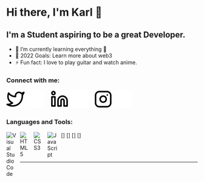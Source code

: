 # Hi there, I'm Karl 👋

## I'm a Student aspiring to be a great Developer.

- 🌱 I’m currently learning everything 🤣
- 🥅 2022 Goals: Learn more about web3
- ⚡ Fun fact: I love to play guitar and watch anime.

### Connect with me:

[![website](./img/twitter-light.svg)](https://twitter.com/codestackr#gh-light-mode-only)
[![website](./img/twitter-dark.svg)](https://twitter.com/KLGE06#gh-dark-mode-only)
&nbsp;&nbsp;
[![website](./img/linkedin-light.svg)](https://www.linkedin.com/in/karl-enteria-81507b221/r#gh-light-mode-only)
[![website](./img/linkedin-dark.svg)](https://www.linkedin.com/in/karl-enteria-81507b221/#gh-dark-mode-only)
&nbsp;&nbsp;
[![website](./img/instagram-light.svg)](https://www.instagram.com/karlenteria/#gh-light-mode-only)
[![website](./img/instagram-dark.svg)](https://www.instagram.com/karlenteria/#gh-dark-mode-only)

### Languages and Tools:

[<img align="left" alt="Visual Studio Code" width="26px" src="https://cdn.jsdelivr.net/gh/devicons/devicon/icons/vscode/vscode-original.svg" style="padding-right:10px;" />]
[<img align="left" alt="HTML5" width="26px" src="https://cdn.jsdelivr.net/gh/devicons/devicon/icons/html5/html5-original.svg" style="padding-right:10px;" />]
[<img align="left" alt="CSS3" width="26px" src="https://cdn.jsdelivr.net/gh/devicons/devicon/icons/css3/css3-original.svg" style="padding-right:10px;" />]
[<img align="left" alt="JavaScript" width="26px" src="https://cdn.jsdelivr.net/gh/devicons/devicon/icons/javascript/javascript-original.svg" style="padding-right:10px;" />]

<br />
<br />

---
